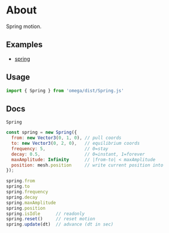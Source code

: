 # About

Spring motion.



## Examples

- [spring](../../ex/spring/)



## Usage

```js
import { Spring } from 'omega/dist/Spring.js'
```



## Docs

`Spring`

```js
const spring = new Spring({
  from: new Vector3(0, 1, 0), // pull coords
  to: new Vector3(0, 2, 0),   // equilibrium coords
  frequency: 5,               // 0=stay
  decay: 0.5,                 // 0=instant, 1=forever
  maxAmplitude: Infinity      // |from-to| < maxAmplitude 
  position: mesh.position     // write current position into
});

spring.from
spring.to
spring.frequency
spring.decay
spring.maxAmplitude
spring.position
spring.isIdle      // readonly
spring.reset()     // reset motion
spring.update(dt)  // advance (dt in sec)
```